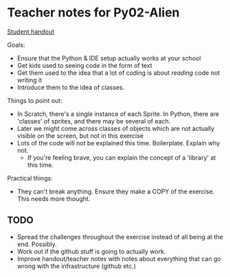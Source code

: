 Teacher notes for Py02-Alien
============================

[Student handout](student-handout.md)

Goals:

* Ensure that the Python & IDE setup actually works at your school
* Get kids used to seeing code in the form of text
* Get them used to the idea that a lot of coding is about _reading_ code not writing it
* Introduce them to the idea of classes.

Things to point out:

* In Scratch, there's a single instance of each Sprite. In Python, there are 'classes' of sprites, and there may be several of each.
* Later we might come across classes of objects which are not actually visible on the screen, but not in this exercise
* Lots of the code will not be explained this time. Boilerplate. Explain why not.
  * If you're feeling brave, you can explain the concept of a 'library' at this time.

Practical things:

* They can't break anything. Ensure they make a COPY of the exercise. This needs more thought.

TODO
----

* Spread the challenges throughout the exercise instead of all being at the end. Possibly.
* Work out if the github stuff is going to actually work.
* Improve handout/teacher notes with notes about everything that can go wrong with the infrastructure (github etc.)
